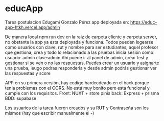 # educApp
Tarea postulacion Edugami Gonzalo Pérez
app deployada en: https://educ-app-htkh.vercel.app/admin


De manera local npm run dev en la raiz de carpeta cliente y carpeta server, no obstante la app ya esta deployada y funciona.
Todos pueden logearse como usuarios con clave, rut y nombre para ser estudiantes, aquel profesor que gestiona, crea
 y todo lo relacionado a las pruebas inicia sesión como:
 usuario: admin 
 clave:admin
 Ahí puede ir al panel de admin, crear test y gestionar si se ven o no las respuestas.
 Puedes crear un usuario y asignarte una prueba, leugo podras responderla y desde admin podrás gestionar ver las respuestas y score

APP en su primera versión, hay codigo hardcodeado en el back porque tenia problemas con el CORS.
No está muy bonito pero esta funcional y cumple con los requisitos.
Front: NUXT + store pinia
back: Express + prisma 
BDD: supabase


Los usuarios de la tarea fueron creados y su RUT y Contraseña son los mismos (hay que escribir manualmente el -)
